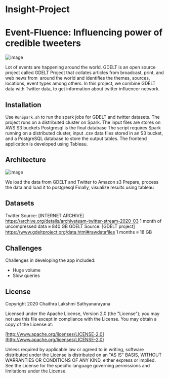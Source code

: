 # Insight-Project
# Event-Fluence: Influencing power of credible tweeters

![image](app/data/event_fluence_1.png)


Lot of events are happening around the world.
GDELT is an open source project called GDELT Project that collates articles from broadcast, print, and web news from  around the world and identifies the themes, sources, locations, event types among others.
In this project, we combine GDELT data with Twitter data, to get information about twitter influencer network.



## Installation

Use `RunSpark.sh` to run the spark jobs for GDELT and twitter datasets. The project runs on a distributed cluster on Spark.
The input files are stores on AWS S3 buckets
Postgresql is the final database
The script requires Spark running on a distributed cluster, input .csv data files stored in an S3 bucket, and a PostgreSQL database to store the output tables.
The frontend application is developed using Tableau.

## Architecture

![image](app/data/architecture.png)

We load the data from GDELT and Twitter to Amazon s3
Prepare, process the data and load it to postgresql
Finally, visualize results using tableau

## Datasets
Twitter 
Source: [INTERNET ARCHIVE] https://archive.org/details/archiveteam-twitter-stream-2020-03 
1 month of uncompressed data ⩬ 840 GB
GDELT 
Source: [GDELT project] https://www.gdeltproject.org/data.html#rawdatafiles
1 months  ⩬ 18 GB

## Challenges
Challenges in developing the app included: 
* Huge volume
* Slow queries

## License
Copyright 2020 Chaithra Lakshmi Sathyanarayana

Licensed under the Apache License, Version 2.0 (the "License");
you may not use this file except in compliance with the License.
You may obtain a copy of the License at:

[http://www.apache.org/licenses/LICENSE-2.0](http://www.apache.org/licenses/LICENSE-2.0)

Unless required by applicable law or agreed to in writing, software
distributed under the License is distributed on an "AS IS" BASIS,
WITHOUT WARRANTIES OR CONDITIONS OF ANY KIND, either express or implied.
See the License for the specific language governing permissions and
limitations under the License.
